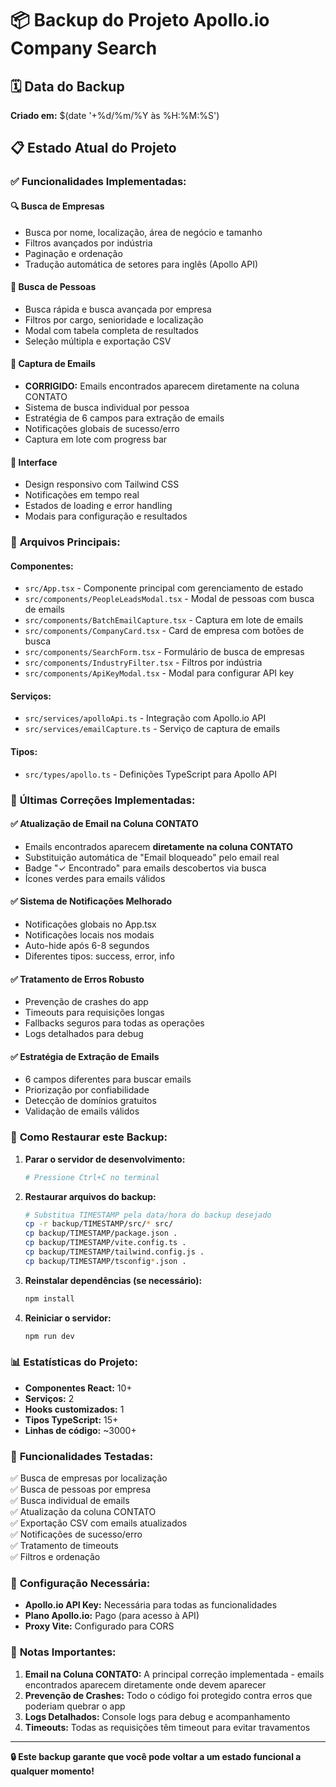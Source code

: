 # 📦 Backup do Projeto Apollo.io Company Search

## 🗓️ Data do Backup
**Criado em:** $(date '+%d/%m/%Y às %H:%M:%S')

## 📋 Estado Atual do Projeto

### ✅ **Funcionalidades Implementadas:**

#### 🔍 **Busca de Empresas**
- Busca por nome, localização, área de negócio e tamanho
- Filtros avançados por indústria
- Paginação e ordenação
- Tradução automática de setores para inglês (Apollo API)

#### 👥 **Busca de Pessoas**
- Busca rápida e busca avançada por empresa
- Filtros por cargo, senioridade e localização
- Modal com tabela completa de resultados
- Seleção múltipla e exportação CSV

#### 📧 **Captura de Emails**
- **CORRIGIDO:** Emails encontrados aparecem diretamente na coluna CONTATO
- Sistema de busca individual por pessoa
- Estratégia de 6 campos para extração de emails
- Notificações globais de sucesso/erro
- Captura em lote com progress bar

#### 🎨 **Interface**
- Design responsivo com Tailwind CSS
- Notificações em tempo real
- Estados de loading e error handling
- Modais para configuração e resultados

### 🔧 **Arquivos Principais:**

#### **Componentes:**
- `src/App.tsx` - Componente principal com gerenciamento de estado
- `src/components/PeopleLeadsModal.tsx` - Modal de pessoas com busca de emails
- `src/components/BatchEmailCapture.tsx` - Captura em lote de emails
- `src/components/CompanyCard.tsx` - Card de empresa com botões de busca
- `src/components/SearchForm.tsx` - Formulário de busca de empresas
- `src/components/IndustryFilter.tsx` - Filtros por indústria
- `src/components/ApiKeyModal.tsx` - Modal para configurar API key

#### **Serviços:**
- `src/services/apolloApi.ts` - Integração com Apollo.io API
- `src/services/emailCapture.ts` - Serviço de captura de emails

#### **Tipos:**
- `src/types/apollo.ts` - Definições TypeScript para Apollo API

### 🚀 **Últimas Correções Implementadas:**

#### ✅ **Atualização de Email na Coluna CONTATO**
- Emails encontrados aparecem **diretamente na coluna CONTATO**
- Substituição automática de "Email bloqueado" pelo email real
- Badge "✓ Encontrado" para emails descobertos via busca
- Ícones verdes para emails válidos

#### ✅ **Sistema de Notificações Melhorado**
- Notificações globais no App.tsx
- Notificações locais nos modais
- Auto-hide após 6-8 segundos
- Diferentes tipos: success, error, info

#### ✅ **Tratamento de Erros Robusto**
- Prevenção de crashes do app
- Timeouts para requisições longas
- Fallbacks seguros para todas as operações
- Logs detalhados para debug

#### ✅ **Estratégia de Extração de Emails**
- 6 campos diferentes para buscar emails
- Priorização por confiabilidade
- Detecção de domínios gratuitos
- Validação de emails válidos

### 🔄 **Como Restaurar este Backup:**

1. **Parar o servidor de desenvolvimento:**
   ```bash
   # Pressione Ctrl+C no terminal
   ```

2. **Restaurar arquivos do backup:**
   ```bash
   # Substitua TIMESTAMP pela data/hora do backup desejado
   cp -r backup/TIMESTAMP/src/* src/
   cp backup/TIMESTAMP/package.json .
   cp backup/TIMESTAMP/vite.config.ts .
   cp backup/TIMESTAMP/tailwind.config.js .
   cp backup/TIMESTAMP/tsconfig*.json .
   ```

3. **Reinstalar dependências (se necessário):**
   ```bash
   npm install
   ```

4. **Reiniciar o servidor:**
   ```bash
   npm run dev
   ```

### 📊 **Estatísticas do Projeto:**

- **Componentes React:** 10+
- **Serviços:** 2
- **Hooks customizados:** 1
- **Tipos TypeScript:** 15+
- **Linhas de código:** ~3000+

### 🎯 **Funcionalidades Testadas:**

✅ Busca de empresas por localização  
✅ Busca de pessoas por empresa  
✅ Busca individual de emails  
✅ Atualização da coluna CONTATO  
✅ Exportação CSV com emails atualizados  
✅ Notificações de sucesso/erro  
✅ Tratamento de timeouts  
✅ Filtros e ordenação  

### 🔑 **Configuração Necessária:**

- **Apollo.io API Key:** Necessária para todas as funcionalidades
- **Plano Apollo.io:** Pago (para acesso à API)
- **Proxy Vite:** Configurado para CORS

### 📝 **Notas Importantes:**

1. **Email na Coluna CONTATO:** A principal correção implementada - emails encontrados aparecem diretamente onde devem aparecer
2. **Prevenção de Crashes:** Todo o código foi protegido contra erros que poderiam quebrar o app
3. **Logs Detalhados:** Console logs para debug e acompanhamento
4. **Timeouts:** Todas as requisições têm timeout para evitar travamentos

---

**🔒 Este backup garante que você pode voltar a um estado funcional a qualquer momento!**